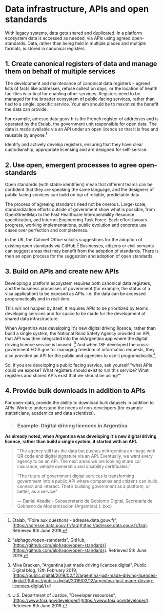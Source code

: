 # Data infrastructure, APIs and open standards

WIth legacy systems, data gets shared and duplicated. In a platform ecosystem data is accessed as needed, via APIs using agreed open-standards. Data, rather than being held in multiple places and multiple formats, is stored in canonical registers.

## 1. Create canonical registers of data and manage them on behalf of multiple services

The development and maintenance of canonical data registers -  agreed lists of facts like addresses, refuse collection days,  or the location of health facilities is critical for enabling other services. Registers need to be managed for the broader ecosystem of public-facing services, rather than tied to a single, specific service. Your aim should be to maximize the benefit the data can provide.

For example, adresse.data.gouv.fr is the French register of addresses and is operated by the Etalab, the government unit responsible for open data. The data is made available via an API under an open licence so that it is free and reusable by anyone.[^1]

Identify and actively develop registers, ensuring that they have clear custodianship, appropriate licensing and are designed for self-service.

## 2. Use open, emergent processes to agree open-standards

Open standards (with stable identifiers) mean that different teams can be confident that they are speaking the same language, and the designers of public facing services can build on top of reliable, predictable data.

The process of agreeing standards need not be onerous. 
Large-scale, standardization efforts outside of government show what is possible, from OpenStreetMap to the Fast Healthcare Interoperability Resource specification, and Internet Engineering Task Force. Each effort favours progress, working implementations, public evolution and concrete use cases over perfection and completeness.

In the UK, the Cabinet Office solicits suggestions for the adoption of existing open standards via GitHub.[^2] Businesses, citizens or civil servants can suggest areas that may benefit from the adoption of standards. There is then an open process for the suggestion and adoption of open standards.

## 3. Build on APIs and create new APIs

Developing a platform ecosystem requires both canonical data registers, and the business processes of government (for example, the status of a visa application) to be exposed as APIs. i.e. the data can be accessed programatically and in real-time.

This will not happen by itself. It requires APIs to be prioritized by teams developing services and for space to be made for the development of shared data infrastructure.

When Argentina was developing it's new digital driving licence, rather than build a single system, the National Road Safety Agency provided an API, that API was then integrated into the miArgentina app where the digital driving licence service is housed. [^3]  And when 18F developed the cross-government  FOIA.gov for managing freedom of information requests, they also provided an API for the public and agencies to use it programatically.[^4]

So, if you are developing a public facing service, ask yourself "what APIs could we expose? What registers should exist to run this service? What registers and shared APIs exist that we should be using?"

## 4. Provide bulk downloads in addition to APIs

For open-data, provide the ability to download bulk datasets in addition to APIs. Work to understand the needs of non-developers (for example statisticians, academics and data scientists).

> ### Example: Digital driving licences in Argentina
> 
**As already noted, when Argentina was developing it's new digital driving licence, rather than build a single system, it started with an API.**
> 
> "The agency still has the data but pushes miArgentina an image with QR code and digital signature via an API. Eventually, we want every agency to be an API. The next areas we are looking at are car insurance, vehicle ownership and disability certificates."
> 
> "The future of government digital services is transforming government into a public API where companies and citizens can build, connect and interact. That’s building government as a platform, or better, as a service"
> 
> — Daniel Abadie - Subsecretario de Gobierno Digital, Secretaría de Gobierno de Modernización (Argentina)
{:.box}

[^1]:   Etalab, "Foire aux questions - adresse.data.gouv.fr", [https://adresse.data.gouv.fr/faq](https://adresse.data.gouv.fr/faq). Retrieved 8th June 2019.

[^2]:   "alphagov/open-standards", GitHub, [https://github.com/alphagov/open-standards](https://github.com/alphagov/open-standards). Retrieved 5th June 2019.

[^3]:   Mike Bracken, “Argentina just made driving licences digital”, Public Digital blog, 12th February 2019, [https://public.digital/2019/02/12/argentina-just-made-driving-licences-digital/](https://public.digital/2019/02/12/argentina-just-made-driving-licences-digital/)

[^4]:   U.S. Department of Justice, "Developer resources", [https://www.foia.gov/developer/](https://www.foia.gov/developer/). Retrieved 8th June 2019.

